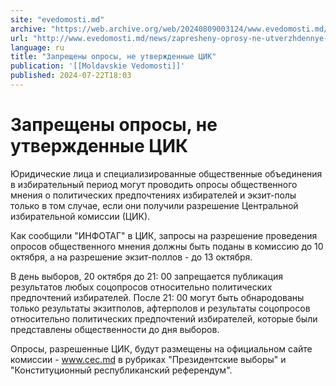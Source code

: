 ```yaml
---
site: "evedomosti.md"
archive: "https://web.archive.org/web/20240809003124/www.evedomosti.md/news/zapresheny-oprosy-ne-utverzhdennye-cik"
url: "http://www.evedomosti.md/news/zapresheny-oprosy-ne-utverzhdennye-cik"
language: ru
title: "Запрещены опросы, не утвержденные ЦИК"
publication: '[[Moldavskie Vedomosti]]'
published: 2024-07-22T18:03
---
```


# Запрещены опросы, не утвержденные ЦИК

Юридические лица и специализированные общественные объединения в избирательный период могут проводить опросы общественного мнения о политических предпочтениях избирателей и экзит-полы только в том случае, если они получили разрешение Центральной избирательной комиссии (ЦИК).

Как сообщили "ИНФОТАГ" в ЦИК, запросы на разрешение проведения опросов общественного мнения должны быть поданы в комиссию до 10 октября, а на разрешение экзит-поллов - до 13 октября.

В день выборов, 20 октября до 21: 00 запрещается публикация результатов любых соцопросов относительно политических предпочтений избирателей. После 21: 00 могут быть обнародованы только результаты экзитполов, афтерполов и результаты соцопросов относительно политических предпочтений избирателей, которые были представлены общественности до дня выборов.

Опросы, разрешенные ЦИК, будут размещены на официальном сайте комиссии - www.cec.md в рубриках "Президентские выборы" и "Конституционный республиканский референдум".